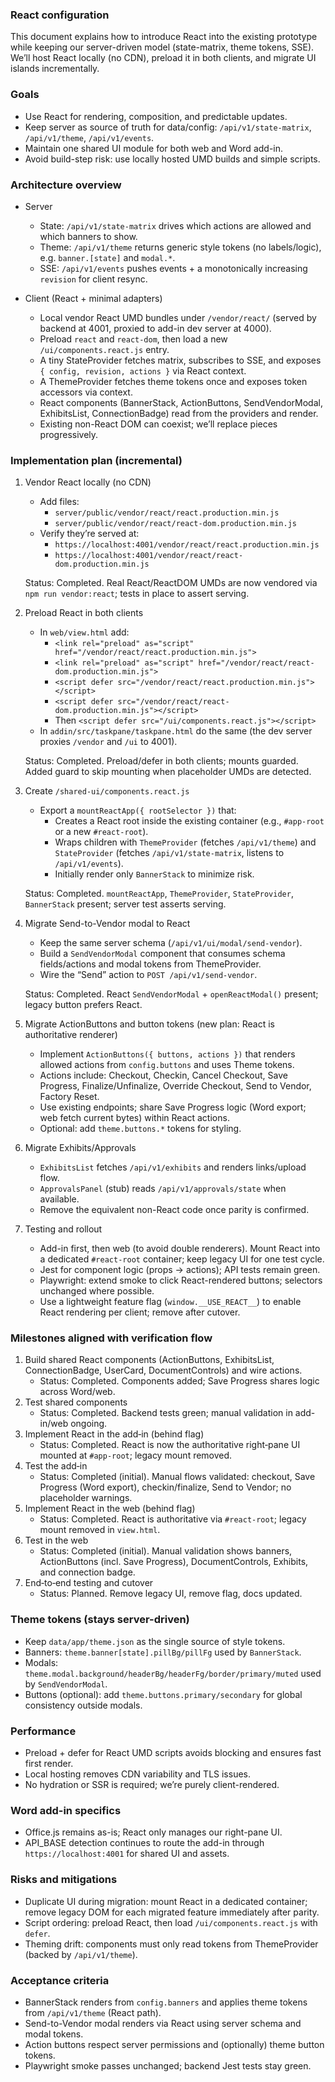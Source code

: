 ### React configuration

This document explains how to introduce React into the existing prototype while keeping our server-driven model (state-matrix, theme tokens, SSE). We’ll host React locally (no CDN), preload it in both clients, and migrate UI islands incrementally.

### Goals
- Use React for rendering, composition, and predictable updates.
- Keep server as source of truth for data/config: `/api/v1/state-matrix`, `/api/v1/theme`, `/api/v1/events`.
- Maintain one shared UI module for both web and Word add-in.
- Avoid build-step risk: use locally hosted UMD builds and simple scripts.

### Architecture overview
- Server
  - State: `/api/v1/state-matrix` drives which actions are allowed and which banners to show.
  - Theme: `/api/v1/theme` returns generic style tokens (no labels/logic), e.g. `banner.[state]` and `modal.*`.
  - SSE: `/api/v1/events` pushes events + a monotonically increasing `revision` for client resync.

- Client (React + minimal adapters)
  - Local vendor React UMD bundles under `/vendor/react/` (served by backend at 4001, proxied to add-in dev server at 4000).
  - Preload `react` and `react-dom`, then load a new `/ui/components.react.js` entry.
  - A tiny StateProvider fetches matrix, subscribes to SSE, and exposes `{ config, revision, actions }` via React context.
  - A ThemeProvider fetches theme tokens once and exposes token accessors via context.
  - React components (BannerStack, ActionButtons, SendVendorModal, ExhibitsList, ConnectionBadge) read from the providers and render.
  - Existing non-React DOM can coexist; we’ll replace pieces progressively.

### Implementation plan (incremental)
1) Vendor React locally (no CDN)
   - Add files:
     - `server/public/vendor/react/react.production.min.js`
     - `server/public/vendor/react/react-dom.production.min.js`
   - Verify they’re served at:
     - `https://localhost:4001/vendor/react/react.production.min.js`
     - `https://localhost:4001/vendor/react/react-dom.production.min.js`

   Status: Completed. Real React/ReactDOM UMDs are now vendored via `npm run vendor:react`; tests in place to assert serving.

2) Preload React in both clients
   - In `web/view.html` add:
     - `<link rel="preload" as="script" href="/vendor/react/react.production.min.js">`
     - `<link rel="preload" as="script" href="/vendor/react/react-dom.production.min.js">`
     - `<script defer src="/vendor/react/react.production.min.js"></script>`
     - `<script defer src="/vendor/react/react-dom.production.min.js"></script>`
     - Then `<script defer src="/ui/components.react.js"></script>`
   - In `addin/src/taskpane/taskpane.html` do the same (the dev server proxies `/vendor` and `/ui` to 4001).

   Status: Completed. Preload/defer in both clients; mounts guarded. Added guard to skip mounting when placeholder UMDs are detected.

3) Create `/shared-ui/components.react.js`
   - Export a `mountReactApp({ rootSelector })` that:
     - Creates a React root inside the existing container (e.g., `#app-root` or a new `#react-root`).
     - Wraps children with `ThemeProvider` (fetches `/api/v1/theme`) and `StateProvider` (fetches `/api/v1/state-matrix`, listens to `/api/v1/events`).
     - Initially render only `BannerStack` to minimize risk.

   Status: Completed. `mountReactApp`, `ThemeProvider`, `StateProvider`, `BannerStack` present; server test asserts serving.

4) Migrate Send-to-Vendor modal to React
   - Keep the same server schema (`/api/v1/ui/modal/send-vendor`).
   - Build a `SendVendorModal` component that consumes schema fields/actions and modal tokens from ThemeProvider.
   - Wire the “Send” action to `POST /api/v1/send-vendor`.

   Status: Completed. React `SendVendorModal` + `openReactModal()` present; legacy button prefers React.

5) Migrate ActionButtons and button tokens (new plan: React is authoritative renderer)
   - Implement `ActionButtons({ buttons, actions })` that renders allowed actions from `config.buttons` and uses Theme tokens.
   - Actions include: Checkout, Checkin, Cancel Checkout, Save Progress, Finalize/Unfinalize, Override Checkout, Send to Vendor, Factory Reset.
   - Use existing endpoints; share Save Progress logic (Word export; web fetch current bytes) within React actions.
   - Optional: add `theme.buttons.*` tokens for styling.

6) Migrate Exhibits/Approvals
   - `ExhibitsList` fetches `/api/v1/exhibits` and renders links/upload flow.
   - `ApprovalsPanel` (stub) reads `/api/v1/approvals/state` when available.
   - Remove the equivalent non-React code once parity is confirmed.

7) Testing and rollout
   - Add-in first, then web (to avoid double renderers). Mount React into a dedicated `#react-root` container; keep legacy UI for one test cycle.
   - Jest for component logic (props → actions); API tests remain green.
   - Playwright: extend smoke to click React-rendered buttons; selectors unchanged where possible.
   - Use a lightweight feature flag (`window.__USE_REACT__`) to enable React rendering per client; remove after cutover.

### Milestones aligned with verification flow
1) Build shared React components (ActionButtons, ExhibitsList, ConnectionBadge, UserCard, DocumentControls) and wire actions.
   - Status: Completed. Components added; Save Progress shares logic across Word/web.
2) Test shared components
   - Status: Completed. Backend tests green; manual validation in add-in/web ongoing.
3) Implement React in the add‑in (behind flag)
   - Status: Completed. React is now the authoritative right‑pane UI mounted at `#app-root`; legacy mount removed.
4) Test the add‑in
   - Status: Completed (initial). Manual flows validated: checkout, Save Progress (Word export), checkin/finalize, Send to Vendor; no placeholder warnings.
5) Implement React in the web (behind flag)
   - Status: Completed. React is authoritative via `#react-root`; legacy mount removed in `view.html`.
6) Test in the web
   - Status: Completed (initial). Manual validation shows banners, ActionButtons (incl. Save Progress), DocumentControls, Exhibits, and connection badge.
7) End‑to‑end testing and cutover
   - Status: Planned. Remove legacy UI, remove flag, docs updated.

### Theme tokens (stays server-driven)
- Keep `data/app/theme.json` as the single source of style tokens.
- Banners: `theme.banner[state].pillBg/pillFg` used by `BannerStack`.
- Modals: `theme.modal.background/headerBg/headerFg/border/primary/muted` used by `SendVendorModal`.
- Buttons (optional): add `theme.buttons.primary/secondary` for global consistency outside modals.

### Performance
- Preload + defer for React UMD scripts avoids blocking and ensures fast first render.
- Local hosting removes CDN variability and TLS issues.
- No hydration or SSR is required; we’re purely client-rendered.

### Word add-in specifics
- Office.js remains as-is; React only manages our right-pane UI.
- API_BASE detection continues to route the add-in through `https://localhost:4001` for shared UI and assets.

### Risks and mitigations
- Duplicate UI during migration: mount React in a dedicated container; remove legacy DOM for each migrated feature immediately after parity.
- Script ordering: preload React, then load `/ui/components.react.js` with `defer`.
- Theming drift: components must only read tokens from ThemeProvider (backed by `/api/v1/theme`).

### Acceptance criteria
- BannerStack renders from `config.banners` and applies theme tokens from `/api/v1/theme` (React path).
- Send-to-Vendor modal renders via React using server schema and modal tokens.
- Action buttons respect server permissions and (optionally) theme button tokens.
- Playwright smoke passes unchanged; backend Jest tests stay green.


